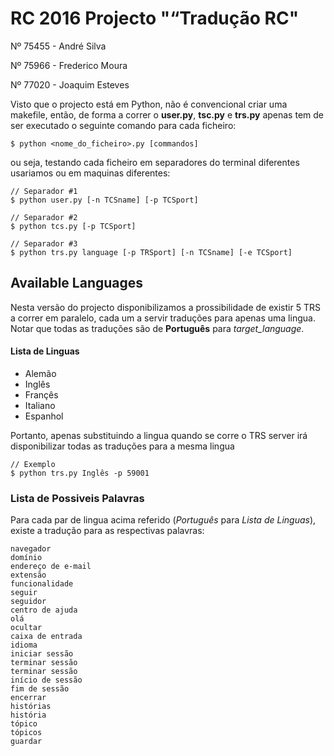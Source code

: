 # RC 2016 Projecto "“Tradução RC"

Nº 75455 - André Silva

Nº 75966 - Frederico Moura

Nº 77020 - Joaquim Esteves

Visto que o projecto está em Python, não é convencional criar uma makefile, então, de forma a correr o **user.py**, **tsc.py** e **trs.py** apenas tem de ser executado o seguinte comando para cada ficheiro:

```shell
$ python <nome_do_ficheiro>.py [commandos]
```

ou seja, testando cada ficheiro em separadores do terminal diferentes usariamos ou em maquinas diferentes:

```shell
// Separador #1
$ python user.py [-n TCSname] [-p TCSport]

// Separador #2
$ python tcs.py [-p TCSport]

// Separador #3
$ python trs.py language [-p TRSport] [-n TCSname] [-e TCSport]
```

## Available Languages
Nesta versão do projecto disponibilizamos a prossibilidade de existir 5 TRS a correr em paralelo, cada um a servir traduções para apenas uma lingua. Notar que todas as traduções são de **Português** para *target_language*.

#### Lista de Linguas
- Alemão
- Inglês
- Françês
- Italiano
- Espanhol

Portanto, apenas substituindo a lingua quando se corre o TRS server irá disponibilizar todas as traduções para a mesma lingua

```shell
// Exemplo
$ python trs.py Inglês -p 59001
```

### Lista de Possiveis Palavras

Para cada par de lingua acima referido (*Português* para *Lista de Linguas*), existe a tradução para as respectivas palavras:

```text
navegador
domínio
endereço de e-mail
extensão
funcionalidade
seguir
seguidor
centro de ajuda
olá
ocultar
caixa de entrada
idioma
iniciar sessão
terminar sessão
terminar sessão
início de sessão
fim de sessão
encerrar
histórias
história
tópico
tópicos
guardar
```
